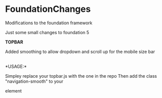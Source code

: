 FoundationChanges
=================

Modifications to the foundation framework

Just some small changes to foundation 5 

**TOPBAR**
<br>
<p>Added smoothing to allow dropdown and scroll up for the mobile size bar </p>
<br> 
*USAGE:*
<p>Simpley replace your topbar.js with the one in the repo
Then add the class "navigation-smooth" to your <nav> element </p>

